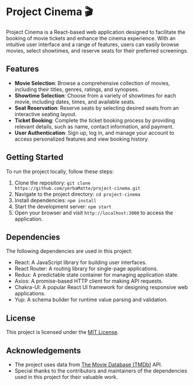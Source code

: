 # Project Cinema 🎬

Project Cinema is a React-based web application designed to facilitate the booking of movie tickets and enhance the cinema experience. With an intuitive user interface and a range of features, users can easily browse movies, select showtimes, and reserve seats for their preferred screenings.

## Features

- **Movie Selection**: Browse a comprehensive collection of movies, including their titles, genres, ratings, and synopses.
- **Showtime Selection**: Choose from a variety of showtimes for each movie, including dates, times, and available seats.
- **Seat Reservation**: Reserve seats by selecting desired seats from an interactive seating layout.
- **Ticket Booking**: Complete the ticket booking process by providing relevant details, such as name, contact information, and payment.
- **User Authentication**: Sign up, log in, and manage your account to access personalized features and view booking history.

## Getting Started

To run the project locally, follow these steps:

1. Clone the repository: `git clone https://github.com/yerbaMatte/project-cinema.git`
2. Navigate to the project directory: `cd project-cinema`
3. Install dependencies: `npm install`
4. Start the development server: `npm start`
5. Open your browser and visit `http://localhost:3000` to access the application.

## Dependencies

The following dependencies are used in this project:

- React: A JavaScript library for building user interfaces.
- React Router: A routing library for single-page applications.
- Redux: A predictable state container for managing application state.
- Axios: A promise-based HTTP client for making API requests.
- Chakra-UI: A popular React UI framework for designing responsive web applications.
- Yup: A schema builder for runtime value parsing and validation. 

## License

This project is licensed under the [MIT License](https://opensource.org/licenses/MIT).

## Acknowledgements

- The project uses data from [The Movie Database (TMDb)](https://www.themoviedb.org/) API.
- Special thanks to the contributors and maintainers of the dependencies used in this project for their valuable work.
